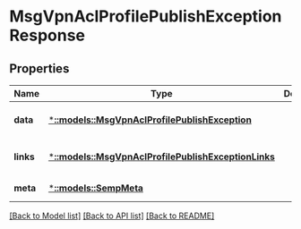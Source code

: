 # MsgVpnAclProfilePublishExceptionResponse

## Properties
Name | Type | Description | Notes
------------ | ------------- | ------------- | -------------
**data** | [***::models::MsgVpnAclProfilePublishException**](MsgVpnAclProfilePublishException.md) |  | [optional] [default to null]
**links** | [***::models::MsgVpnAclProfilePublishExceptionLinks**](MsgVpnAclProfilePublishExceptionLinks.md) |  | [optional] [default to null]
**meta** | [***::models::SempMeta**](SempMeta.md) |  | [default to null]

[[Back to Model list]](../README.md#documentation-for-models) [[Back to API list]](../README.md#documentation-for-api-endpoints) [[Back to README]](../README.md)


